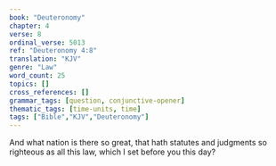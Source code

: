 ```yaml
---
book: "Deuteronomy"
chapter: 4
verse: 8
ordinal_verse: 5013
ref: "Deuteronomy 4:8"
translation: "KJV"
genre: "Law"
word_count: 25
topics: []
cross_references: []
grammar_tags: [question, conjunctive-opener]
thematic_tags: [time-units, time]
tags: ["Bible","KJV","Deuteronomy"]
---
```

And what nation is there so great, that hath statutes and judgments so righteous as all this law, which I set before you this day?
